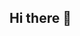 ## Hi there 👋

<!--
**Mumalsetieqdar/Mumalsetieqdar** is a ✨ _special_ ✨ repository because its `README.md` (this file) appears on your GitHub profile.

Here are some ideas to get you started:

- 🔭 I’m currently working on my career
- 🌱 I’m currently learning computer science
- 👯 I’m looking to collaborate on projects
- 🤔 I’m looking for help with java
- 💬 Ask me about computers
- 📫 How to reach me: 
- 😄 Pronouns: he/him
- ⚡ Fun fact: i love cats
-->

